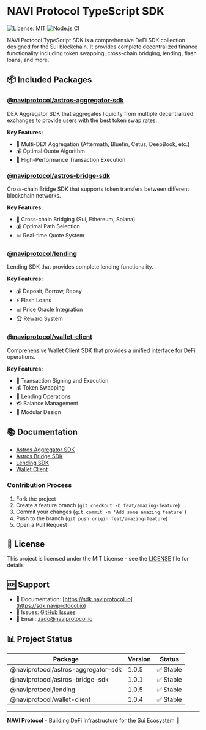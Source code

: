 # NAVI Protocol TypeScript SDK

[![License: MIT](https://img.shields.io/badge/License-MIT-yellow.svg)](https://opensource.org/licenses/MIT)
[![Node.js CI](https://github.com/naviprotocol/naviprotocol-monorepo/actions/workflows/ci.yml/badge.svg)](https://github.com/naviprotocol/naviprotocol-monorepo/actions/workflows/ci.yml)

NAVI Protocol TypeScript SDK is a comprehensive DeFi SDK collection designed for the Sui blockchain. It provides complete decentralized finance functionality including token swapping, cross-chain bridging, lending, flash loans, and more.

## 📦 Included Packages

### [@naviprotocol/astros-aggregator-sdk](./packages/astros-aggregator-sdk/)
DEX Aggregator SDK that aggregates liquidity from multiple decentralized exchanges to provide users with the best token swap rates.

**Key Features:**
- 🔄 Multi-DEX Aggregation (Aftermath, Bluefin, Cetus, DeepBook, etc.)
- 💰 Optimal Quote Algorithm
- 🚀 High-Performance Transaction Execution

### [@naviprotocol/astros-bridge-sdk](./packages/astros-bridge-sdk/)
Cross-chain Bridge SDK that supports token transfers between different blockchain networks.

**Key Features:**
- 🌉 Cross-chain Bridging (Sui, Ethereum, Solana)
- 💰 Optimal Path Selection
- 📊 Real-time Quote System

### [@naviprotocol/lending](./packages/lending/)
Lending SDK that provides complete lending functionality.

**Key Features:**
- 💰 Deposit, Borrow, Repay
- ⚡ Flash Loans
- 📊 Price Oracle Integration
- 🏆 Reward System

### [@naviprotocol/wallet-client](./packages/wallet-client/)
Comprehensive Wallet Client SDK that provides a unified interface for DeFi operations.

**Key Features:**
- 🔐 Transaction Signing and Execution
- 💰 Token Swapping
- 🏦 Lending Operations
- 💳 Balance Management
- 🔄 Modular Design

## 📚 Documentation

- [Astros Aggregator SDK](http://sdk.naviprotocol.io/swap)
- [Astros Bridge SDK](http://sdk.naviprotocol.io/bridge)
- [Lending SDK](http://sdk.naviprotocol.io/lending)
- [Wallet Client](http://sdk.naviprotocol.io/wallet-client)


### Contribution Process

1. Fork the project
2. Create a feature branch (`git checkout -b feat/amazing-feature`)
3. Commit your changes (`git commit -m 'Add some amazing feature'`)
4. Push to the branch (`git push origin feat/amazing-feature`)
5. Open a Pull Request

## 📄 License

This project is licensed under the MIT License - see the [LICENSE](./LICENSE) file for details

## 🆘 Support

- 📖 Documentation: [https://sdk.naviprotocol.io](https://sdk.naviprotocol.io)
- 🐛 Issues: [GitHub Issues](https://github.com/naviprotocol/naviprotocol-monorepo/issues)
- 📧 Email: zado@naviprotocol.io


## 📊 Project Status

| Package | Version | Status |
|---|---|---|
| @naviprotocol/astros-aggregator-sdk | 1.0.5 | ✅ Stable |
| @naviprotocol/astros-bridge-sdk | 1.0.1 | ✅ Stable |
| @naviprotocol/lending | 1.0.5 | ✅ Stable |
| @naviprotocol/wallet-client | 1.0.4 | ✅ Stable |

---

**NAVI Protocol** - Building DeFi Infrastructure for the Sui Ecosystem 🚀 